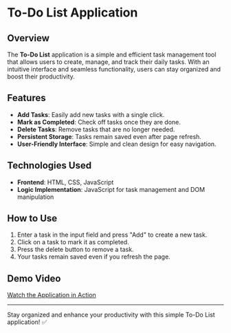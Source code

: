 # To-Do List Application

## Overview
The **To-Do List** application is a simple and efficient task management tool that allows users to create, manage, and track their daily tasks. With an intuitive interface and seamless functionality, users can stay organized and boost their productivity.

## Features
- **Add Tasks**: Easily add new tasks with a single click.
- **Mark as Completed**: Check off tasks once they are done.
- **Delete Tasks**: Remove tasks that are no longer needed.
- **Persistent Storage**: Tasks remain saved even after page refresh.
- **User-Friendly Interface**: Simple and clean design for easy navigation.


## Technologies Used
- **Frontend**: HTML, CSS, JavaScript
- **Logic Implementation**: JavaScript for task management and DOM manipulation

## How to Use
1. Enter a task in the input field and press "Add" to create a new task.
2. Click on a task to mark it as completed.
3. Press the delete button to remove a task.
4. Your tasks remain saved even if you refresh the page.

## Demo Video
[Watch the Application in Action](https://drive.google.com/file/d/1R0AwXDwfu_1R90GqgIg-btqk6s3Z3sLQ/view?usp=drive_link)

---
Stay organized and enhance your productivity with this simple To-Do List application! ✅

